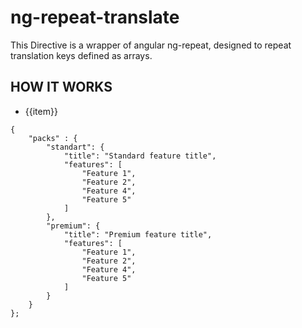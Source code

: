 # ng-repeat-translate

This Directive is a wrapper of angular ng-repeat, designed to repeat translation keys defined as arrays.

## HOW IT WORKS

<ul>
    <li ng-repeat-translate="item in packs.{{type}}.features">
        <span>{{item}}</span>
    </li>
</ul>

```i18 JSON example: 
{
    "packs" : {
        "standart": {
            "title": "Standard feature title",
            "features": [
                "Feature 1",
                "Feature 2",
                "Feature 4",
                "Feature 5"
            ]
        },
        "premium": {
            "title": "Premium feature title",
            "features": [
                "Feature 1",
                "Feature 2",
                "Feature 4",
                "Feature 5"
            ]
        }
    }
};
```
